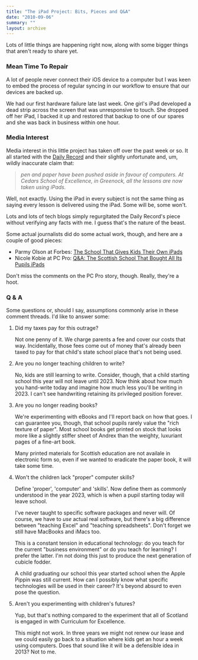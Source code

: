 ```yaml
---
title: "The iPad Project: Bits, Pieces and Q&A"
date: "2010-09-06"
summary: ""
layout: archive
---
```


Lots of little things are happening right now, along with some bigger things that aren't ready to share yet.

### Mean Time To Repair

A lot of people never connect their iOS device to a computer but I was keen to embed the process of regular syncing in our workflow to ensure that our devices are backed up.

We had our first hardware failure late last week. One girl's iPad developed a dead strip across the screen that was unresponsive to touch. She dropped off her iPad, I backed it up and restored that backup to one of our spares and she was back in business within one hour.

### Media Interest

Media interest in this little project has taken off over the past week or so. It all started with the [Daily Record](http://www.dailyrecord.co.uk/news/science-and-technology/2010/08/31/scottish-school-becomes-first-in-world-where-all-lessons-take-place-using-computers-86908-22525988/) and their slightly unfortunate and, um, wildly inaccurate claim that:

> _pen and paper have been pushed aside in favour of computers._ _At Cedars School of Excellence, in Greenock, all the lessons are now taken using iPads._

Well, not exactly. Using the iPad in every subject is not the same thing as saying every lesson is delivered using the iPad. Some will be, some won't.

Lots and lots of tech blogs simply regurgitated the Daily Record's piece without verifying any facts with me. I guess that's the nature of the beast.

Some actual journalists did do some actual work, though, and here are a couple of good pieces:

- Parmy Olson at Forbes: [The School That Gives Kids Their Own iPads](http://blogs.forbes.com/parmyolson/2010/09/02/the-school-that-gives-kids-their-own-ipads/)
- Nicole Kobie at PC Pro: [Q&A: The Scottish School That Bought All Its Pupils iPads](http://www.pcpro.co.uk/news/interviews/360790/q-a-the-scottish-school-that-bought-all-its-pupils-ipads)

Don't miss the comments on the PC Pro story, though. Really, they're a hoot.

### Q & A

Some questions or, should I say, assumptions commonly arise in these comment threads. I'd like to answer some:

1. Did my taxes pay for this outrage?
    
    Not one penny of it. We charge parents a fee and cover our costs that way. Incidentally, those fees come out of money that's already been taxed to pay for that child's state school place that's not being used.
    
2. Are you no longer teaching children to write?
    
    No, kids are still learning to write. Consider, though, that a child starting school this year will not leave until 2023. Now think about how much you hand-write today and imagine how much less you'll be writing in 2023. I can't see handwriting retaining its privileged position forever.
    
3. Are you no longer reading books?
    
    We're experimenting with eBooks and I'll report back on how that goes. I can guarantee you, though, that school pupils rarely value the "rich texture of paper". Most school books get printed on stock that looks more like a slightly stiffer sheet of Andrex than the weighty, luxuriant pages of a fine-art book.
    
    Many printed materials for Scottish education are not availale in electronic form so, even if we wanted to eradicate the paper book, it will take some time.
    
4. Won't the children lack "proper" computer skills?
    
    Define 'proper', 'computer' and 'skills'. Now define them as commonly understood in the year 2023, which is when a pupil starting today will leave school.
    
    I've never taught to specific software packages and never will. Of course, we have to _use_ actual real software, but there's a big difference between "teaching Excel" and "teaching spreadsheets". Don't forget we still have MacBooks and iMacs too.
    
    This is a constant tension in educational technology: do you teach for the current "business environment" or do you teach for learning? I prefer the latter. I'm not doing this just to produce the next generation of cubicle fodder.
    
    A child graduating our school this year started school when the Apple Pippin was still current. How can I possibly know what specific technologies will be used in their career? It's beyond absurd to even pose the question.
    
5. Aren't you experimenting with children's futures?
    
    Yup, but that's nothing compared to the experiment that all of Scotland is engaged in with Curriculum for Excellence.
    
    This might not work. In three years we might not renew our lease and we could easily go back to a situation where kids get an hour a week using computers. Does that sound like it will be a defensible idea in 2013? Not to me.
